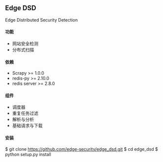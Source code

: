 ## Edge DSD

Edge Distributed Security Detection

#### 功能

- 网站安全检测
- 分布式扫描

#### 依赖

* Scrapy >= 1.0.0
* redis-py >= 2.10.0
* redis server >= 2.8.0

#### 组件

* 调度器
* 重复任务过滤
* 解析与分析
* 基础请求与下载


#### 安装

  $ git clone https://github.com/edge-security/edge_dsd.git
  $ cd edge_dsd
  $ python setup.py install
